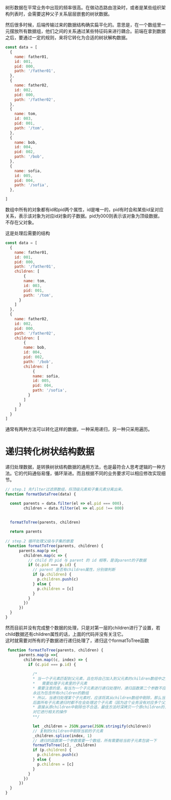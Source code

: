 树形数据在平常业务中出现的频率很高。在做动态路由渲染时，或者是某些组织架构列表时，会需要这种父子关系层层嵌套的树状数据。

然后很多时候，后端传输过来的数据结构确实扁平化的。意思是，在一个数组里一元摆放所有数据组，他们之间的关系通过某些特征码来进行耦合。前端在拿到数据之后，要通过一定的规则，来将它转化为合适的树状解构数据。

```javascript
const data = [
  {
    name: father01,
    id: 001,
    pid: 000,
    path: '/father01',
  },
  {
    name: father02,
    id: 002,
    pid: 000,
    path: '/father02',
  },
  {
    name: tom,
    id: 003,
    pid: 001,
    path: '/tom',
  },
  {
    name: bob,
    id: 004,
    pid: 002,
    path: '/bob',
  },
  {
    name: sofia,
    id: 005,
    pid: 004,
    path: '/sofia',
  },

]
```
数组中所有的对象都有id和pid两个属性，id是唯一的，pid有时会和某些id呈对应关系，表示该对象为对应id对象的子数据。pid为000则表示该对象为顶级数据，不存在父对象。

这是处理后需要的结构
```javascript
const data = [
  {
    name: father01,
    id: 001,
    pid: 000,
    path: '/father01',
    children: [
        {
        name: tom,
        id: 003,
        pid: 001,
        path: '/tom',
      }
    ]
  },
  {
    name: father02,
    id: 002,
    pid: 000,
    path: '/father02',
    children: [
        {
        name: bob,
        id: 004,
        pid: 002,
        path: '/bob',
        children: [
            {
            name: sofia,
            id: 005,
            pid: 004,
            path: '/sofia',
          }
        ]
      }        
    ]
  }
]
```

通常有两种方法可以转化这样的数据，一种采用递归，另一种只采用遍历。



# 递归转化树状结构数据

递归处理数据，是转换树状结构数据的通用方法，也是最符合人思考逻辑的一种方法。它的代码通俗易懂，循环渐进。而且根据不同的业务要求可以相应修改实现细节。
```javascript
// step.1 先filter过滤原数组，将顶级元素和子集元素分离出来。
function formatDataTree(data) {

  const parents = data.filter(el => el.pid === 000),
        children = data.filter(el => el.pid !== 000)

    
  formatToTree(parents, children)
  
  return parents
  
// step.2 循环处理父级与子集的嵌套
 function formatToTree(parents, children) {
      parents.map(p =>{
        children.map(c => {
          // child 的 pid 与 parent 的 id 相等，是该parent的子数据
          if (c.pid === p.id) {
            // parent 是否有children属性，分别做判断
            if (p.children) {
              p.children.push(c)
            } else {
              p.children = [c]
            }
          }
        })
      })
  }
}

```

然而目前并没有完成整个数据的处理，只是对第一层的children进行了设置，若child数据还有children属性的话，上面的代码并没有关注它。<br />这时就需要对所有的子数据进行递归处理了，递归这个formatToTree函数

```javascript
 function formatToTree(parents, children) {
      parents.map(p =>{
        children.map((c, index) => {
          if (c.pid === p.id) {
            
            /*
            * 当一个子元素匹配到父元素，且在将自己加入到父元素的children数组中之前
            *	需要处理子元素里的子元素
            * 需要注意的是，每当为一个子元素进行递归处理时，递归函数第二个参数不应当
            永远为包含所有children的数组
            * 所以，当递归处理某个子元素时，应该将其从children数组中剔除，那么当前及
            后面所有子元素递归时都不在会处理这个子元素（因为这个业务没有对应多个父元素）
            * 直接从原children中剔除也不合适，最佳方法时深拷贝一个原children的复制，
            对它进行相关的操作
            **/ 
            
            let _children = JSON.parse(JSON.stringify(children))
            // 复制的children中剔除当前的子元素
            _children.splice(index, 1)
            // 递归的函数第一个参数需要一个数组，所有需要给当前子元素包装一下
            formatToTree([c], _children)
            if (p.children) {
              p.children.push(c)
            } else {
              p.children = [c]
            }
          }
        })
      })
  }
}
```
